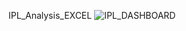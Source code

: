 IPL_Analysis_EXCEL
![IPL_DASHBOARD](https://github.com/pijush4031/-IPL-Data-Analysis/assets/85018988/142da204-deb6-4230-8ef3-c68b74241951)
